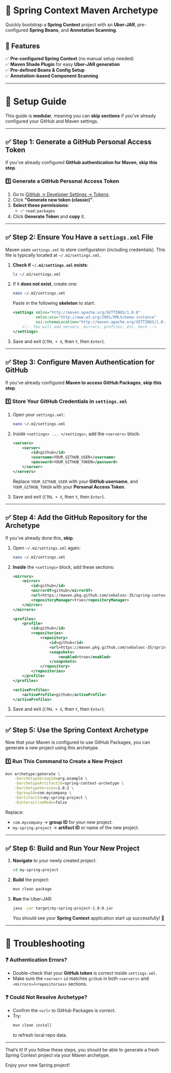 # 🚀 Spring Context Maven Archetype

Quickly bootstrap a **Spring Context** project with an **Uber-JAR**, pre-configured **Spring Beans**, and **Annotation Scanning**.

## 📌 Features
✅ **Pre-configured Spring Context** (no manual setup needed)  
✅ **Maven Shade Plugin** for easy **Uber-JAR generation**  
✅ **Pre-defined Beans & Config Setup**  
✅ **Annotation-based Component Scanning**  

---

# 📖 **Setup Guide**
This guide is **modular**, meaning you can **skip sections** if you've already configured your GitHub and Maven settings.

---

## ✅ **Step 1: Generate a GitHub Personal Access Token**
If you've already configured **GitHub authentication for Maven**, **skip this step**.

### **1️⃣ Generate a GitHub Personal Access Token**
1. Go to [GitHub → Developer Settings → Tokens](https://github.com/settings/tokens).
2. Click **"Generate new token (classic)"**.
3. **Select these permissions**:
   - ✅ `read:packages`
4. Click **Generate Token** and **copy** it.

---

## ✅ **Step 2: Ensure You Have a `settings.xml` File**
Maven uses `settings.xml` to store configuration (including credentials). This file is typically located at `~/.m2/settings.xml`.

1. **Check if `~/.m2/settings.xml` exists**:

   ```sh
   ls ~/.m2/settings.xml
   ```
2. If it **does not exist**, create one:
   ```sh
   nano ~/.m2/settings.xml
   ```
   Paste in the following **skeleton** to start:
   ```xml
   <settings xmlns="http://maven.apache.org/SETTINGS/1.0.0"
             xmlns:xsi="http://www.w3.org/2001/XMLSchema-instance"
             xsi:schemaLocation="http://maven.apache.org/SETTINGS/1.0.0 http://maven.apache.org/xsd/settings-1.0.0.xsd">
       <!-- You will add servers, mirrors, profiles, etc. here -->
   </settings>
   ```
3. Save and exit (`CTRL + X`, then `Y`, then `Enter`).

---

## ✅ **Step 3: Configure Maven Authentication for GitHub**
If you've already configured **Maven to access GitHub Packages**, **skip this step**.

### **1️⃣ Store Your GitHub Credentials in `settings.xml`**
1. Open your `settings.xml`:
   ```sh
   nano ~/.m2/settings.xml
   ```
2. Inside `<settings> ... </settings>`, add the `<servers>` block:
   ```xml
   <servers>
       <server>
           <id>github</id>
           <username>YOUR_GITHUB_USER</username>
           <password>YOUR_GITHUB_TOKEN</password>
       </server>
   </servers>
   ```
   Replace `YOUR_GITHUB_USER` with your **GitHub username**, and `YOUR_GITHUB_TOKEN` with your **Personal Access Token**.

3. Save and exit (`CTRL + X`, then `Y`, then `Enter`).



---

## ✅ **Step 4: Add the GitHub Repository for the Archetype**
If you've already done this, **skip**.

1. Open `~/.m2/settings.xml` again:

   ```sh
   nano ~/.m2/settings.xml
   ```
2. **Inside** the `<settings>` block, add these sections:
   ```xml
   <mirrors>
       <mirror>
           <id>github</id>
           <mirrorOf>github</mirrorOf>
           <url>https://maven.pkg.github.com/sebalooc-35/spring-context-archetype</url>
           <repositoryManager>true</repositoryManager>
       </mirror>
   </mirrors>

   <profiles>
       <profile>
           <id>github</id>
           <repositories>
               <repository>
                   <id>github</id>
                   <url>https://maven.pkg.github.com/sebalooc-35/spring-context-archetype</url>
                   <snapshots>
                       <enabled>true</enabled>
                   </snapshots>
               </repository>
           </repositories>
       </profile>
   </profiles>

   <activeProfiles>
       <activeProfile>github</activeProfile>
   </activeProfiles>
   ```
3. Save and exit (`CTRL + X`, then `Y`, then `Enter`).

---

## ✅ **Step 5: Use the Spring Context Archetype**
Now that your Maven is configured to use GitHub Packages, you can generate a new project using this archetype.

### **1️⃣ Run This Command to Create a New Project**
```sh
mvn archetype:generate \
    -DarchetypeGroupId=org.example \
    -DarchetypeArtifactId=spring-context-archetype \
    -DarchetypeVersion=1.0.2 \
    -DgroupId=com.mycompany \
    -DartifactId=my-spring-project \
    -DinteractiveMode=false
```
Replace:
- `com.mycompany` → **group ID** for your new project.
- `my-spring-project` → **artifact ID** or name of the new project.

---

## ✅ **Step 6: Build and Run Your New Project**
1. **Navigate** to your newly created project:
   ```sh
   cd my-spring-project
   ```
2. **Build** the project:
   ```sh
   mvn clean package
   ```
3. **Run** the Uber-JAR:
   ```sh
   java -jar target/my-spring-project-1.0.0.jar
   ```
   You should see your **Spring Context** application start up successfully! 🎉

---

# **📌 Troubleshooting**
### ❓ **Authentication Errors?**
- Double-check that your **GitHub token** is correct inside `settings.xml`.
- Make sure the `<server>` `id` matches `github` in both `<servers>` and `<mirrors>`/`<repositories>` sections.

### ❓ **Could Not Resolve Archetype?**
- Confirm the `<url>` to GitHub Packages is correct.
- Try:
  ```sh
  mvn clean install
  ```
  to refresh local repo data.

---
That’s it! If you follow these steps, you should be able to generate a fresh Spring Context project via your Maven archetype.

Enjoy your new Spring project!
